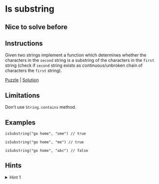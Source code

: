 # Is substring

## Nice to solve before

## Instructions

Given two strings implement a function which determines whether the characters in the `second` string is a substring of
the characters in the `first` string (check if `second` string exists as continuous/unbroken chain of characters the
`first` string).

[Puzzle](IsSubstring.kt) | [Solution](IsSubstringSolution.kt)

## Limitations

Don't use `String.contains` method.

## Examples

```
isSubstring("go home", "ome") // true

isSubstring("go home", "me") // true

isSubstring("go home", "abc") // false
```

## Hints

<details>
<summary>Hint 1</summary>
Use double pointer or recursion
</details>
